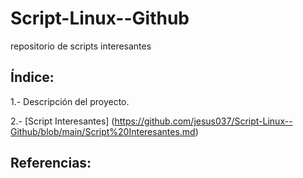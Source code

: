 # Script-Linux--Github
repositorio de scripts interesantes

## Índice:

1.- Descripción del proyecto. 

2.- [Script Interesantes] (https://github.com/jesus037/Script-Linux--Github/blob/main/Script%20Interesantes.md)

## Referencias:

